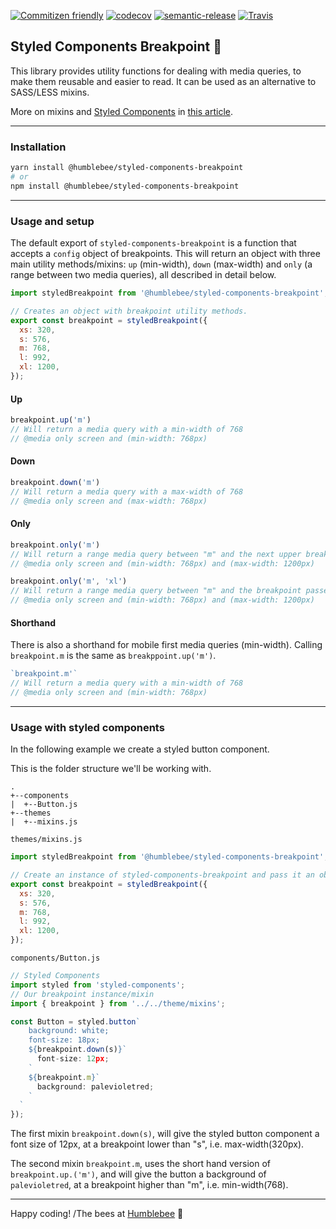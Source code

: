 [![Commitizen friendly](https://img.shields.io/badge/commitizen-friendly-brightgreen.svg)](http://commitizen.github.io/cz-cli/)
[![codecov](https://codecov.io/gh/wearehumblebee/styled-components-breakpoint/branch/master/graph/badge.svg)](https://codecov.io/gh/wearehumblebee/styled-components-breakpoint)
[![semantic-release](https://img.shields.io/badge/%20%20%F0%9F%93%A6%F0%9F%9A%80-semantic--release-e10079.svg)](https://github.com/semantic-release/semantic-release)
[![Travis](https://img.shields.io/travis/rust-lang/rust.svg)]()

## Styled Components Breakpoint 💅
This library provides utility functions for dealing with media queries, to make them reusable and easier to read. It can be used as an alternative to SASS/LESS mixins.

More on mixins and [Styled Components](https://www.styled-components.com/) in [this article](https://github.com/styled-components/styled-components/blob/master/docs/tips-and-tricks.md).

---

### Installation
```sh
yarn install @humblebee/styled-components-breakpoint
# or
npm install @humblebee/styled-components-breakpoint
```
---

### Usage and setup

The default export of `styled-components-breakpoint` is a function that accepts a `config` object of breakpoints. This will return an object with three main utility methods/mixins: `up` (min-width), `down` (max-width) and `only` (a range between two media queries), all described in detail below.

```javascript
import styledBreakpoint from '@humblebee/styled-components-breakpoint';

// Creates an object with breakpoint utility methods.
export const breakpoint = styledBreakpoint({
  xs: 320,
  s: 576,
  m: 768,
  l: 992,
  xl: 1200,
});
```

#### Up
```javascript
breakpoint.up('m')
// Will return a media query with a min-width of 768
// @media only screen and (min-width: 768px)
```

#### Down
```javascript
breakpoint.down('m')
// Will return a media query with a max-width of 768
// @media only screen and (max-width: 768px)
```

#### Only
```javascript
breakpoint.only('m')
// Will return a range media query between "m" and the next upper breakpoint "l"
// @media only screen and (min-width: 768px) and (max-width: 1200px)
```

```javascript
breakpoint.only('m', 'xl')
// Will return a range media query between "m" and the breakpoint passed as the second argument, "xl"
// @media only screen and (min-width: 768px) and (max-width: 1200px)
```

#### Shorthand

There is also a shorthand for mobile first media queries (min-width). Calling `breakpoint.m` is the same as `breakppoint.up('m')`.

```javascript
`breakpoint.m'`
// Will return a media query with a min-width of 768
// @media only screen and (min-width: 768px)
```
---

### Usage with styled components
In the following example we create a styled button component.

This is the folder structure we'll be working with.
```
.
+--components
|  +--Button.js
+--themes
|  +--mixins.js
```

`themes/mixins.js`
```javascript
import styledBreakpoint from '@humblebee/styled-components-breakpoint';

// Create an instance of styled-components-breakpoint and pass it an object of breakpoints.
export const breakpoint = styledBreakpoint({
  xs: 320,
  s: 576,
  m: 768,
  l: 992,
  xl: 1200,
});
```

`components/Button.js`
```javascript
// Styled Components
import styled from 'styled-components';
// Our breakpoint instance/mixin
import { breakpoint } from '../../theme/mixins';

const Button = styled.button`
    background: white;
    font-size: 18px;
    ${breakpoint.down(s)}`
      font-size: 12px;
    `
    ${breakpoint.m}`
      background: palevioletred;
    `
  `
});
```

The first mixin `breakpoint.down(s)`, will give the styled button component a font size of 12px, at a breakpoint lower than "s", i.e. max-width(320px).

The second mixin `breakpoint.m`, uses the short hand version of `breakpoint.up.('m')`, and will give the button a background of `palevioletred`, at a breakpoint higher than "m", i.e. min-width(768).

---

Happy coding!
/The bees at [Humblebee](http://humblebee.se) 🐝
